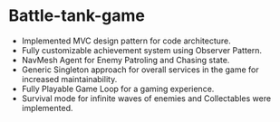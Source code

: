 # Battle-tank-game

* Implemented MVC design pattern for code architecture.
* Fully customizable achievement system using Observer Pattern.
* NavMesh Agent for Enemy Patroling and Chasing state.
* Generic Singleton approach for overall services in the game for increased maintainability.
* Fully Playable Game Loop for a gaming experience.
* Survival mode for infinite waves of enemies and Collectables were implemented.
